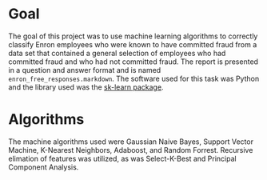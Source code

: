 # Goal
The goal of this project was to use machine learning algorithms to correctly classify Enron employees who were known to have committed fraud from a data set that contained a general selection of employees who had committed fraud and who had not committed fraud.  The report is presented in a question and answer format and is named `enron_free_responses.markdown`.  The software used for this task was Python and the library used was the [sk-learn package](http://scikit-learn.org/stable/). 

# Algorithms
The machine algorithms used were Gaussian Naive Bayes, Support Vector Machine, K-Nearest Neighbors, Adaboost, and Random Forrest. Recursive elimation of features was utilized, as was Select-K-Best and Principal Component Analysis. 
